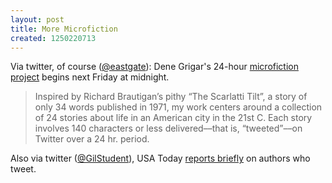 ```yaml
---
layout: post
title: More Microfiction
created: 1250220713
---
```

Via twitter, of course ([@eastgate](http://twitter.com/eastgate/statuses/3284731624)):  Dene Grigar's 24-hour [microfiction project](http://web.me.com/dgrigar/24-Hr._Micro-Elit_Project/Home.html) begins next Friday at midnight.

> Inspired by Richard Brautigan’s pithy “The Scarlatti Tilt”, a story of only 34 words published in 1971, my work centers around  a collection of 24 stories about life in an American city in the 21st C.  Each story involves 140 characters or less delivered––that is, “tweeted”––on Twitter over a 24 hr. period.  

Also via twitter ([@GilStudent](http://twitter.com/GilStudent/status/3293107995)), USA Today [reports briefly](http://www.usatoday.com/tech/webguide/internetlife/2009-08-12-literary-twitter_N.htm) on authors who tweet.
